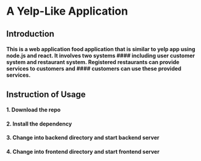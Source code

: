 # A Yelp-Like Application
 
## Introduction 

#### This is a web application food application that is similar to yelp app using node.js and react. It involves two systems #### including user customer system and restaurant system. Registered restaurants can provide services to customers and #### customers can use these provided services.

## Instruction of Usage

#### 1. Download the repo
#### 2. Install the dependency
#### 3. Change into backend directory and start backend server
#### 4. Change into frontend directory and start frontend server